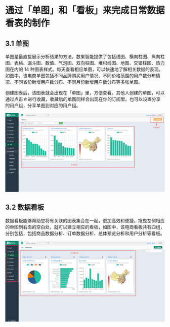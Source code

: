 # 通过「单图」和「看板」来完成日常数据看表的制作

## 3.1 单图

单图是最直接展示分析结果的方法，数果智能提供了包括线图、横向柱图、纵向柱图、表格、漏斗图、数值、气泡图、双向柱图、堆积线图、地图、交错柱图、热力图在内的 14 种图表样式。每天查看相应单图，可以快速地了解相关数据的表现。如图中，该电商单图包括不同品牌购买用户情况、不同价格范围的用户数分布情况、不同省份新增用户数分布、不同月份新增用户数分布等多张单图。

创建图表后，该图表就会出现在「单图」里，方便查看。其他人创建的单图，可以通过点击☆进行收藏，收藏后的单图同样会出现在你的订阅里。也可以设置分享的用户组，分享单图到对应的用户组。

![](/assets/kssy/6.png)

## 3.2 数据看板

数据看板能够帮助您将有关联的图表集合在一起，更加高效和便捷。拖曳左侧相应的单图到右面的空白处，就可以建立相应的看板，如图中，该电商看板共有四组，分别包括，包括商品数据分析、订单数据分析、总体预览分析和用户分析等看板。

![](/assets/kssy/8.png)

